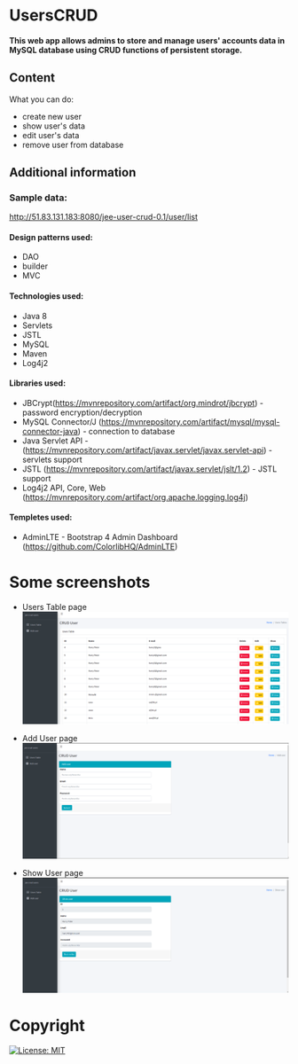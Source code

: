 # UsersCRUD
#### This web app allows admins to store and manage users' accounts data in MySQL database using CRUD functions of persistent storage.

## Content
What you can do:
- create new user
- show user's data
- edit user's data
- remove user from database

## Additional information
### Sample data:
http://51.83.131.183:8080/jee-user-crud-0.1/user/list

#### Design patterns used:
- DAO
- builder
- MVC

#### Technologies used:
- Java 8
- Servlets
- JSTL
- MySQL
- Maven
- Log4j2

#### Libraries used:
- JBCrypt(https://mvnrepository.com/artifact/org.mindrot/jbcrypt) - password encryption/decryption
- MySQL Connector/J (https://mvnrepository.com/artifact/mysql/mysql-connector-java) - connection to database
- Java Servlet API - (https://mvnrepository.com/artifact/javax.servlet/javax.servlet-api) - servlets support
- JSTL (https://mvnrepository.com/artifact/javax.servlet/jslt/1.2) - JSTL support
- Log4j2 API, Core, Web (https://mvnrepository.com/artifact/org.apache.logging.log4j)

#### Templetes used:
- AdminLTE - Bootstrap 4 Admin Dashboard (https://github.com/ColorlibHQ/AdminLTE)

# Some screenshots

* Users Table page
  ![crud-UsersTable](/screenshot/UsersTable.png)

* Add User page
  ![add user](/screenshot/UserAdd.png)

* Show User page
  ![show user](/screenshot/UserShow.png)

# Copyright
[![License: MIT](https://img.shields.io/badge/License-MIT-yellow.svg)](https://opensource.org/licenses/MIT)
